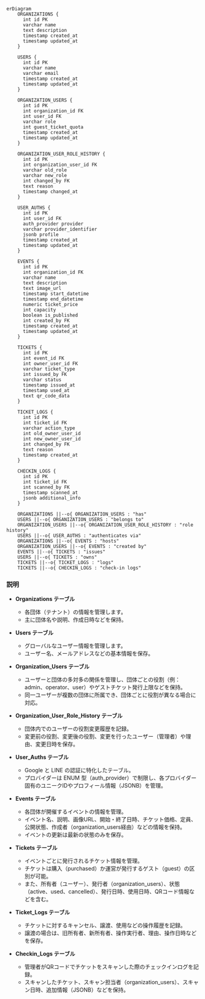 ```mermaid
erDiagram
    ORGANIZATIONS {
      int id PK
      varchar name
      text description
      timestamp created_at
      timestamp updated_at
    }
    
    USERS {
      int id PK
      varchar name
      varchar email
      timestamp created_at
      timestamp updated_at
    }
    
    ORGANIZATION_USERS {
      int id PK
      int organization_id FK
      int user_id FK
      varchar role
      int guest_ticket_quota
      timestamp created_at
      timestamp updated_at
    }
    
    ORGANIZATION_USER_ROLE_HISTORY {
      int id PK
      int organization_user_id FK
      varchar old_role
      varchar new_role
      int changed_by FK
      text reason
      timestamp changed_at
    }
    
    USER_AUTHS {
      int id PK
      int user_id FK
      auth_provider provider
      varchar provider_identifier
      jsonb profile
      timestamp created_at
      timestamp updated_at
    }
    
    EVENTS {
      int id PK
      int organization_id FK
      varchar name
      text description
      text image_url
      timestamp start_datetime
      timestamp end_datetime
      numeric ticket_price
      int capacity
      boolean is_published
      int created_by FK
      timestamp created_at
      timestamp updated_at
    }
    
    TICKETS {
      int id PK
      int event_id FK
      int owner_user_id FK
      varchar ticket_type
      int issued_by FK
      varchar status
      timestamp issued_at
      timestamp used_at
      text qr_code_data
    }
    
    TICKET_LOGS {
      int id PK
      int ticket_id FK
      varchar action_type
      int old_owner_user_id
      int new_owner_user_id
      int changed_by FK
      text reason
      timestamp created_at
    }
    
    CHECKIN_LOGS {
      int id PK
      int ticket_id FK
      int scanned_by FK
      timestamp scanned_at
      jsonb additional_info
    }
    
    ORGANIZATIONS ||--o{ ORGANIZATION_USERS : "has"
    USERS ||--o{ ORGANIZATION_USERS : "belongs to"
    ORGANIZATION_USERS ||--o{ ORGANIZATION_USER_ROLE_HISTORY : "role history"
    USERS ||--o{ USER_AUTHS : "authenticates via"
    ORGANIZATIONS ||--o{ EVENTS : "hosts"
    ORGANIZATION_USERS ||--o{ EVENTS : "created by"
    EVENTS ||--o{ TICKETS : "issues"
    USERS ||--o{ TICKETS : "owns"
    TICKETS ||--o{ TICKET_LOGS : "logs"
    TICKETS ||--o{ CHECKIN_LOGS : "check-in logs"
```


### 説明

- **Organizations テーブル**  
  - 各団体（テナント）の情報を管理します。  
  - 主に団体名や説明、作成日時などを保持。

- **Users テーブル**  
  - グローバルなユーザー情報を管理します。  
  - ユーザー名、メールアドレスなどの基本情報を保存。

- **Organization_Users テーブル**  
  - ユーザーと団体の多対多の関係を管理し、団体ごとの役割（例：admin、operator、user）やゲストチケット発行上限などを保持。  
  - 同一ユーザーが複数の団体に所属でき、団体ごとに役割が異なる場合に対応。

- **Organization_User_Role_History テーブル**  
  - 団体内でのユーザーの役割変更履歴を記録。  
  - 変更前の役割、変更後の役割、変更を行ったユーザー（管理者）や理由、変更日時を保存。

- **User_Auths テーブル**  
  - Google と LINE の認証に特化したテーブル。  
  - プロバイダーは ENUM 型（auth_provider）で制限し、各プロバイダー固有のユニークIDやプロフィール情報（JSONB）を管理。

- **Events テーブル**  
  - 各団体が開催するイベントの情報を管理。  
  - イベント名、説明、画像URL、開始・終了日時、チケット価格、定員、公開状態、作成者（organization_users経由）などの情報を保持。  
  - イベントの更新は最新の状態のみを保存。

- **Tickets テーブル**  
  - イベントごとに発行されるチケット情報を管理。  
  - チケットは購入（purchased）か運営が発行するゲスト（guest）の区別が可能。  
  - また、所有者（ユーザー）、発行者（organization_users）、状態（active、used、cancelled）、発行日時、使用日時、QRコード情報などを含む。

- **Ticket_Logs テーブル**  
  - チケットに対するキャンセル、譲渡、使用などの操作履歴を記録。  
  - 譲渡の場合は、旧所有者、新所有者、操作実行者、理由、操作日時などを保存。

- **Checkin_Logs テーブル**  
  - 管理者がQRコードでチケットをスキャンした際のチェックインログを記録。  
  - スキャンしたチケット、スキャン担当者（organization_users）、スキャン日時、追加情報（JSONB）などを保持。